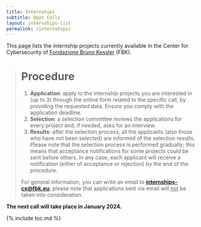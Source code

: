 ```yaml
---
title: Internships
subtitle: Open Calls
layout: internships-list
permalink: /internships/
---
```


This page lists the internship projects currently available in the Center for Cybersecurity of [Fondazione Bruno Kessler](https://www.fbk.eu) (FBK).

<blockquote>
    <h1 class="no-toc">Procedure</h1>
    <ol class="mt-0">
        <li><b>Application</b>: apply to the internship projects you are interested in (up to 3) through the online form related to the specific call, by providing the requested data. Ensure you comply with the application deadline.</li>
        <li><b>Selection</b>: a selection committee reviews the applications for every project and, if needed, asks for an interview.</li>
        <li><b>Results</b>: after the selection process, all the applicants (also those who have not been selected) are informed of the selection results. Please note that the selection process is performed gradually; this means that acceptance notifications for some projects could be sent before others. In any case, each applicant will receive a notification (either of acceptance or rejection) by the end of the procedure.</li>
    </ol>
    <p>For general information, you can write an email to <b><a href="mailto:internships-cs@fbk.eu">internships-cs@fbk.eu</a></b>; please note that applications sent via email will <u>not</u> be taken into consideration.</p>
</blockquote>

<b>The next call will take place in January 2024.</b>

{% include toc.md %}